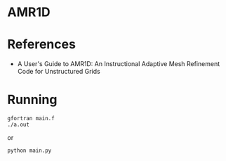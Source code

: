 # AMR1D

# References

- A User's Guide to AMR1D: An Instructional Adaptive Mesh Refinement
  Code for Unstructured Grids

# Running

```
gfortran main.f
./a.out
```
or

```
python main.py
```

